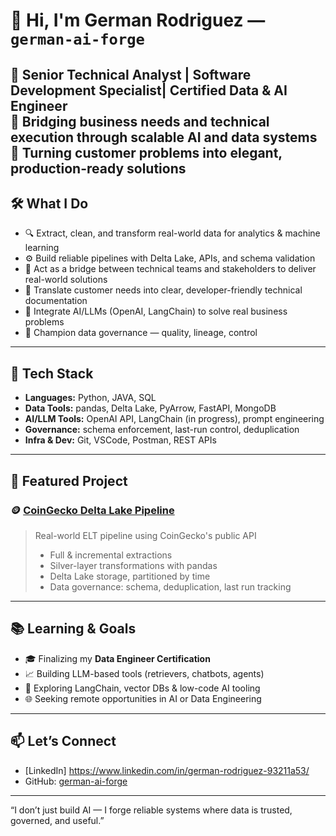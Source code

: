 # 👋 Hi, I'm German Rodriguez — `german-ai-forge`

💼 Senior Technical Analyst | Software Development Specialist| Certified Data & AI Engineer  
🧠 Bridging business needs and technical execution through scalable AI and data systems  
🚀 Turning customer problems into elegant, production-ready solutions
---

## 🛠️ What I Do

- 🔍 Extract, clean, and transform real-world data for analytics & machine learning
- ⚙️ Build reliable pipelines with Delta Lake, APIs, and schema validation
- 🧩 Act as a bridge between technical teams and stakeholders to deliver real-world solutions
- 🧾 Translate customer needs into clear, developer-friendly technical documentation
- 🤖 Integrate AI/LLMs (OpenAI, LangChain) to solve real business problems
- 🔐 Champion data governance — quality, lineage, control

---

## 🔧 Tech Stack

- **Languages:** Python, JAVA, SQL  
- **Data Tools:** pandas, Delta Lake, PyArrow, FastAPI, MongoDB  
- **AI/LLM Tools:** OpenAI API, LangChain (in progress), prompt engineering  
- **Governance:** schema enforcement, last-run control, deduplication  
- **Infra & Dev:** Git, VSCode, Postman, REST APIs

---

## 📂 Featured Project

### 🪙 [CoinGecko Delta Lake Pipeline](https://github.com/german-ai-forge/coingecko-deltalake-pipeline)
> Real-world ELT pipeline using CoinGecko's public API  
> - Full & incremental extractions  
> - Silver-layer transformations with pandas  
> - Delta Lake storage, partitioned by time  
> - Data governance: schema, deduplication, last run tracking

---

## 📚 Learning & Goals

- 🎓 Finalizing my **Data Engineer Certification**
- 📈 Building LLM-based tools (retrievers, chatbots, agents)
- 🧩 Exploring LangChain, vector DBs & low-code AI tooling
- 🌐 Seeking remote opportunities in AI or Data Engineering

---

## 📫 Let’s Connect

- [LinkedIn] https://www.linkedin.com/in/german-rodriguez-93211a53/
- GitHub: [german-ai-forge](https://github.com/german-ai-forge)

---

“I don’t just build AI — I forge reliable systems where data is trusted, governed, and useful.”


